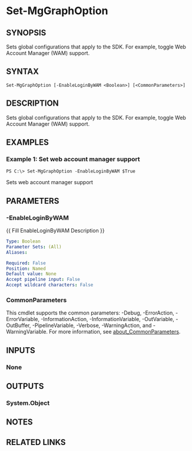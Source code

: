 ﻿---
external help file: Microsoft.Graph.Authentication.dll-Help.xml
Module Name: Microsoft.Graph.Authentication
online version: https://learn.microsoft.com/en-us/powershell/module/microsoft.graph.authentication/set-mgenvironment
schema: 2.0.0
---

# Set-MgGraphOption

## SYNOPSIS
Sets global configurations that apply to the SDK.
For example, toggle Web Account Manager (WAM) support.

## SYNTAX

```
Set-MgGraphOption [-EnableLoginByWAM <Boolean>] [<CommonParameters>]
```

## DESCRIPTION
Sets global configurations that apply to the SDK.
For example, toggle Web Account Manager (WAM) support.

## EXAMPLES

### Example 1: Set web account manager support
```
PS C:\> Set-MgGraphOption -EnableLoginByWAM $True
```

Sets web account manager support

## PARAMETERS

### -EnableLoginByWAM
{{ Fill EnableLoginByWAM Description }}

```yaml
Type: Boolean
Parameter Sets: (All)
Aliases:

Required: False
Position: Named
Default value: None
Accept pipeline input: False
Accept wildcard characters: False
```

### CommonParameters
This cmdlet supports the common parameters: -Debug, -ErrorAction, -ErrorVariable, -InformationAction, -InformationVariable, -OutVariable, -OutBuffer, -PipelineVariable, -Verbose, -WarningAction, and -WarningVariable. For more information, see [about_CommonParameters](http://go.microsoft.com/fwlink/?LinkID=113216).

## INPUTS

### None
## OUTPUTS

### System.Object
## NOTES

## RELATED LINKS

